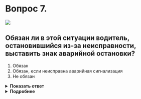 # Вопрос 7.

![](https://s.drom.ru/i24228/pdd/tickets/2016/1543885387.jpg)

## Обязан ли в этой ситуации водитель, остановившийся из-за неисправности, выставить знак аварийной остановки?

1. Обязан
2. Обязан, если неисправна аварийная сигнализация
3. Не обязан

<details>
<summary><b>Показать ответ</b></summary>
Правильный ответ: 1
</details>
<details>
<summary><b>Подробнее</b></summary>
При вынужденной остановке в местах, где она запрещена, водитель должен включить аварийную сигнализацию и выставить знак аварийной остановки. Знак аварийной остановки устанавливается вне зависимости от наличия и исправности аварийной сигнализации, на той полосе движения, на которой находится ТС.
(Пункты 7.1, 7.2 ПДД)
</details>